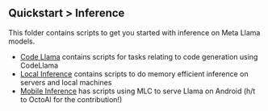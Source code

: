 ## Quickstart > Inference

This folder contains scripts to get you started with inference on Meta Llama models.

* [Code Llama](./code_llama/) contains scripts for tasks relating to code generation using CodeLlama
* [Local Inference](./local_inference/) contains scripts to do memory efficient inference on servers and local machines
* [Mobile Inference](./mobile_inference/) has scripts using MLC to serve Llama on Android (h/t to OctoAI for the contribution!)